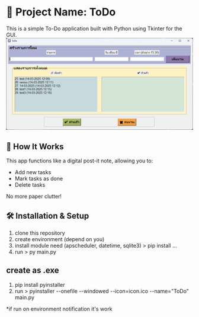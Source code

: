 # 📌 Project Name: ToDo  

This is a simple To-Do application built with Python using Tkinter for the GUI.  
![ToDo App Screenshot](images/screenshot.png)

## 🚀 How It Works  
This app functions like a digital post-it note, allowing you to:  
- Add new tasks  
- Mark tasks as done  
- Delete tasks  

No more paper clutter!  

## 🛠 Installation & Setup
1. clone this repository
2. create environment (depend on you)
3. install module need (apscheduler, datetime, sqlite3)  > pip install ...
4. run >  py main.py
## create as .exe
1. pip install pyinstaller
2. run > pyinstaller --onefile --windowed --icon=icon.ico --name="ToDo"  main.py

*if run on environment notification it's work